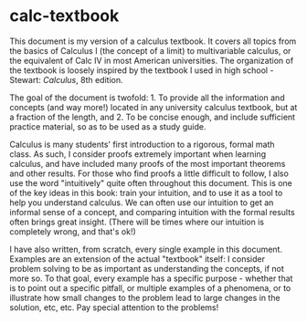 # calc-textbook

This document is my version of a calculus textbook. It covers all topics from the basics of Calculus I (the concept of a limit) to multivariable calculus, or the equivalent of Calc IV in most American universities. The organization of the textbook is loosely inspired by the textbook I used in high school - Stewart: _Calculus_, 8th edition.

The goal of the document is twofold: 1. To provide all the information and concepts (and way more!) located in any university calculus textbook, but at a fraction of the length, and 2. To be concise enough, and include sufficient practice material, so as to be used as a study guide.

Calculus is many students' first introduction to a rigorous, formal math class. As such, I consider proofs extremely important when learning calculus, and have included many proofs of the most important theorems and other results. For those who find proofs a little difficult to follow, I also use the word "intuitively" quite often throughout this document. This is one of the key ideas in this book: train your intuition, and to use it as a tool to help you understand calculus. We can often use our intuition to get an informal sense of a concept, and comparing intuition with the formal results often brings great insight. (There will be times where our intuition is completely wrong, and that's ok!)

I have also written, from scratch, every single example in this document. Examples are an extension of the actual "textbook" itself: I consider problem solving to be as important as understanding the concepts, if not more so. To that goal, every example has a specific purpose - whether that is to point out a specific pitfall, or multiple examples of a phenomena, or to illustrate how small changes to the problem lead to large changes in the solution, etc, etc. Pay special attention to the problems!

